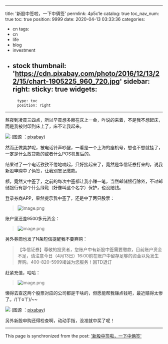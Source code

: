 
---
title: '新股中签啦，一下中俩签'
permlink: 4p5c1e
catalog: true
toc_nav_num: true
toc: true
position: 9999
date: 2020-04-13 03:33:36
categories:
- cn
tags:
- cn
- life
- blog
- investment
- stock
thumbnail: 'https://cdn.pixabay.com/photo/2016/12/13/22/15/chart-1905225_960_720.jpg'
sidebar:
    right:
        sticky: true
widgets:
    -
        type: toc
        position: right
---


熬夜到凌晨三四点，所以早晨想多赖在床上一会，咋说的来着，不是我不想起床，而是我被封印到床上了，床不让我起来。

![](https://cdn.pixabay.com/photo/2016/12/13/22/15/chart-1905225_960_720.jpg)
(图源 ：[pixabay](https://pixabay.com/))



然而正做美梦呢，被电话铃声吵醒，一看是一个上海的座机号，想也不想就挂了，一定是什么放贷款的或者什么POS机售后的。

结果过了一个电话孜孜不倦地响起，只好接起来了，竟然是华信证券打来的，说我新股申购中了俩签，让我别忘记缴款。

额，竟然又中签了，之前的每次中签都让我小赚一笔，当然邮储银行除外，不过邮储银行有那个什么绿鞋（好像叫这个名字）保护，也没赔钱。

登录券商APP，果然提示我中签了，还是中了两只股票：
>![image.png](https://cdn.steemitimages.com/DQmRLZJkLxqJd8AhtF51fFvgAan8G2AiBGhGuLYx2uSwYxr/image.png)

账户里还差9500多元资金：
>![image.png](https://cdn.steemitimages.com/DQmQLBH8TwLbDnbLExLjKSc3j44rx2EmP9eX1ppKDLrLLz5/image.png)

另外券商也发了N条短信提醒我不要弃购：
>【华信证券】尊敬的投资者，您账户中有新股中签需要缴款，目前账户资金不足，请注意今日（4月13日）16:00前在账户中留存足够的资金以免发生弃购。400-820-5999竭诚为您服务！回TD退订

赶紧充值，哈哈：
>![image.png](https://cdn.steemitimages.com/DQmX8N217CBV1usyz7HNrcZVLtgwRyCTUSWZsnydka4TMZe/image.png)

懒得去查这两个股票对应的公司都是干啥的，但愿能帮我赚点钱吧，最近赔得太惨了。/(ㄒoㄒ)/~~ 

![](https://cdn.pixabay.com/photo/2016/09/29/08/02/blue-1702287_960_720.jpg)
(图源 ：[pixabay](https://pixabay.com/))

另外新股申购还得检查啊，动动手指，没准就中奖了呢！

- - -

This page is synchronized from the post: ['新股中签啦，一下中俩签'](https://steemit.com/@oflyhigh/4p5c1e)
